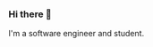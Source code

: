 ### Hi there 👋

I'm a software engineer and student.

<!-- [![GitHub stats](https://github-readme-stats.vercel.app/api?username=malloc0x3cc&count_private=true&show_icons=true)](https://github.com/anuraghazra/github-readme-stats) -->
<!-- [![Top Langs](https://github-readme-stats.vercel.app/api/top-langs/?username=malloc0x3cc)](https://github.com/anuraghazra/github-readme-stats) -->
<!--
**malloc0x3cc/malloc0x3cc** is a ✨ _special_ ✨ repository because its `README.md` (this file) appears on your GitHub profile.

Here are some ideas to get you started:

- 🔭 I’m currently working on ...
- 🌱 I’m currently learning ...
- 👯 I’m looking to collaborate on ...
- 🤔 I’m looking for help with ...
- 💬 Ask me about ...
- 📫 How to reach me: ...
- 😄 Pronouns: ...
- ⚡ Fun fact: ...
-->
